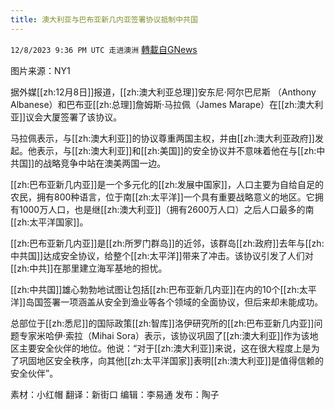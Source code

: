 ```yaml
---
title: 澳大利亚与巴布亚新几内亚签署协议抵制中共国
---
```

`12/8/2023 9:36 PM UTC 走进澳洲` [轉載自GNews](https://gnews.org/articles/2088036)

图片来源：NY1

据外媒[[zh:12月8日]]报道，[[zh:澳大利亚总理]]安东尼·阿尔巴尼斯 （Anthony Albanese）和巴布亚[[zh:总理]]詹姆斯·马拉佩（James Marape）在[[zh:澳大利亚]]议会大厦签署了该协议。

马拉佩表示，与[[zh:澳大利亚]]的协议尊重两国主权，并由[[zh:澳大利亚政府]]发起。他表示，与[[zh:澳大利亚]]和[[zh:美国]]的安全协议并不意味着他在与[[zh:中共国]]的战略竞争中站在澳美两国一边。

[[zh:巴布亚新几内亚]]是一个多元化的[[zh:发展中国家]]，人口主要为自给自足的农民，拥有800种语言，位于南[[zh:太平洋]]一个具有重要战略意义的地区。它拥有1000万人口，也是继[[zh:澳大利亚]]（拥有2600万人口）之后人口最多的南[[zh:太平洋国家]]。

[[zh:巴布亚新几内亚]]是[[zh:所罗门群岛]]的近邻，该群岛[[zh:政府]]去年与[[zh:中共国]]达成安全协议，给整个[[zh:太平洋]]带来了冲击。该协议引发了人们对[[zh:中共]]在那里建立海军基地的担忧。

[[zh:中共国]]雄心勃勃地试图让包括[[zh:巴布亚新几内亚]]在内的10个[[zh:太平洋]]岛国签署一项涵盖从安全到渔业等各个领域的全面协议，但后来却未能成功。

总部位于[[zh:悉尼]]的国际政策[[zh:智库]]洛伊研究所的[[zh:巴布亚新几内亚]]问题专家米哈伊·索拉（Mihai Sora）表示，该协议巩固了[[zh:澳大利亚]]作为该地区主要安全伙伴的地位。他说：“对于[[zh:澳大利亚]]来说，这在很大程度上是为了巩固地区安全秩序，向其他[[zh:太平洋国家]]表明[[zh:澳大利亚]]是值得信赖的安全伙伴”。

    
素材：小红帽  翻译：新街口  编辑：李易通   发布：陶子 


